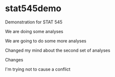 # stat545demo
Demonstration for STAT 545

We are doing some analyses 


We are going to do some more analyses

Changed my mind about the second set of analyses

Changes

I'm trying not to cause a conflict
